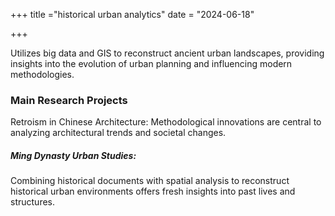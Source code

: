 +++
title ="historical urban analytics"
date = "2024-06-18"


+++

Utilizes big data and GIS to reconstruct ancient urban landscapes, providing insights into the evolution of urban planning and influencing modern methodologies.


<!--more-->


### Main Research Projects

Retroism in Chinese Architecture: Methodological innovations are central to analyzing architectural trends and societal changes.

##### Ming Dynasty Urban Studies: 
Combining historical documents with spatial analysis to reconstruct historical urban environments offers fresh insights into past lives and structures.